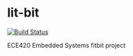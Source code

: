 # lit-bit
[![Build Status](https://travis-ci.org/smit-happens/lit-bit.svg?branch=master)](https://travis-ci.org/smit-happens/lit-bit)

ECE420 Embedded Systems fitbit project
